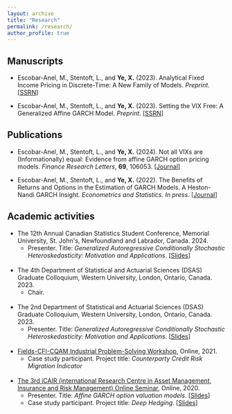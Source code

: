 ```yaml
---
layout: archive
title: "Research"
permalink: /research/
author_profile: true
---
```


Manuscripts
------
* Escobar-Anel, M., Stentoft, L., and **Ye, X.** (2023). Analytical Fixed Income Pricing in Discrete-Time: A New Family of Models. *Preprint*. [[SSRN](https://ssrn.com/abstract=4706840)]

* Escobar-Anel, M., Stentoft, L., and **Ye, X.** (2023). Setting the VIX Free: A Generalized Affine GARCH Model. *Preprint*. [[SSRN](https://ssrn.com/abstract=4664927)]

Publications
------
* Escobar-Anel, M., Stentoft, L., and **Ye, X.** (2024). Not all VIXs are (Informationally) equal: Evidence from affine
GARCH option pricing models. *Finance Research Letters*, **69**, 106053. [[Journal](https://doi.org/10.1016/j.frl.2024.106053)]

* Escobar-Anel, M., Stentoft, L., and **Ye, X.** (2022). The Benefits of Returns and Options in the Estimation of
GARCH Models. A Heston-Nandi GARCH Insight. *Econometrics and Statistics*. *In press*. [[Journal](https://doi.org/10.1016/j.ecosta.2022.12.001)]

Academic activities
------
* The 12th Annual Canadian Statistics Student Conference, Memorial University, St. John's, Newfoundland and Labrador, Canada. 2024.
	* Presenter. Title: *Generalized Autoregressive Conditionally Stochastic Heteroskedasticity: Motivation and Applications*. [[Slides](https://xizeye.github.io/files/cssc24.pdf)] <br/><br/>
* The 4th Department of Statistical and Actuarial Sciences (DSAS) Graduate Colloquium, Western University, London, Ontario, Canada. 2023.
	* Chair.<br/><br/>
* The 2nd Department of Statistical and Actuarial Sciences (DSAS) Graduate Colloquium, Western University, London, Ontario, Canada. 2023.
	* Presenter. Title: *Generalized Autoregressive Conditionally Stochastic Heteroskedasticity: Motivation and Applications*. [[Slides](https://xizeye.github.io/files/dsas23.pdf)]<br/><br/>
* [Fields-CFI-CQAM Industrial Problem-Solving Workshop](http://www.fields.utoronto.ca/activities/21-22/CFI-IPSW), Online, 2021.
     * Case study participant. Project title: *Counterparty Credit Risk Migration Indicator* <br/><br/>
* [The 3rd iCAIR (international Research Centre in Asset Management, Insurance and Risk Management) Online Seminar](https://www.math.cit.tum.de/en/mathfinance/icair-1/seminar-2020/), Online, 2020.
	* Presenter. Title: *Affine GARCH option valuation models*. [[Slides](https://xizeye.github.io/files/icair20_talk.pdf)]
	* Case study participant. Project title: *Deep Hedging*. [[Slides](https://xizeye.github.io/files/icair20_deep.pdf)]<br/><br/>


